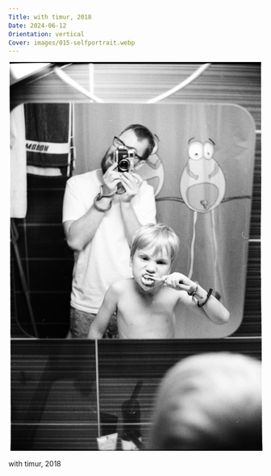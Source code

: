 ```yaml
---
Title: with timur, 2018
Date: 2024-06-12
Orientation: vertical
Cover: images/015-selfportrait.webp
---
```


![with timur, 2018](images/015-selfportrait@2x.webp)

with timur, 2018
